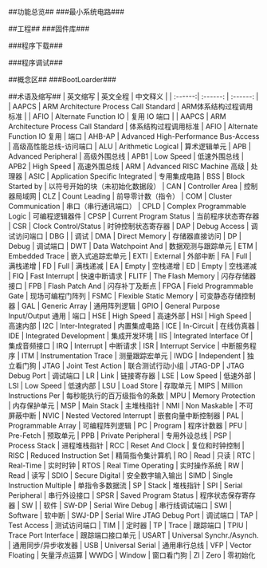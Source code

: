 ##功能总览##
###最小系统电路###

##工程##
###固件库###

###程序下载###

###程序调试###

##概念区##
###BootLoarder###


##术语及缩写##
| 英文缩写 | 英文全程 | 中文释义 |
| :------:| :------: | :------: |
| AAPCS | ARM Architecture Process Call Standard | ARM体系结构过程调用标准 |
| AFIO | Alternate Function IO | 复用 IO 端口 |
| AAPCS | ARM Architecture Process Call Standard | 体系结构过程调用标准
| AFIO | Alternate Function IO 复用 | 端口
| AHB-AP | Advanced High-Performance Bus-Access | 高级高性能总线-访问端口
| ALU | Arithmetic Logical | 算术逻辑单元
| APB |  Advanced Peripheral | 高级外围总线
| APB1 |  Low Speed | 低速外围总线
| APB2 |  High Speed | 高速外围总线
| ARM | Advanced RISC Machine 高级 | 处理器
| ASIC |  Application Specific Integrated | 专用集成电路
| BSS | Block Started by | 以符号开始的块（未初始化数据段）
| CAN | Controller Area | 控制器局域网
| CLZ | Count Leading | 前导零计数（指令）
| COM |  Cluster Communication | 串口（串行通讯端口）
| CPLD |  Complex Programmable Logic | 可编程逻辑器件
| CPSP | Current Program Status | 当前程序状态寄存器
| CSR | Clock Control/Status | 时钟控制状态寄存器
| DAP |  Debug Access | 调试访问端口
| DBG |  | 调试
| DMA | Direct Memory | 存储器直接访问
| DP | Debug | 调试端口
| DWT |  Data Watchpoint And | 数据观测与跟踪单元
| ETM | Embedded Trace | 嵌入式追踪宏单元
| EXTI |  External | 外部中断
| FA | Full | 满栈递增
| FD | Full | 满栈递减
| EA | Empty | 空栈递增
| ED | Empty | 空栈递减
| FIQ | Fast Interrupt | 快速中断请求
| FLITF | The Flash Memory | 闪存存储器接口
| FPB | Flash Patch And | 闪存补丁及断点
| FPGA |  Field Programmable Gate | 现场可编程门阵列
| FSMC |  Flexible Static Memory | 可变静态存储控制器
| GAL |  Generic Array | 通用阵列逻辑
| GPIO | General Purpose Input/Output 通用 | 端口
| HSE | High Speed | 高速外部
| HSI |  High Speed | 高速内部
| I2C | Inter-Integrated | 内置集成电路
| ICE | In-Circuit | 在线仿真器
| IDE | Integrated Development | 集成开发环境
| IIS | Integrated Interface Of | 集成音频接口
| IRQ | Interrupt | 中断请求
| ISR | Interrupt Service | 中断服务程序
| ITM |  Instrumentation Trace | 测量跟踪宏单元
| IWDG |  Independent | 独立看门狗
| JTAG | Joint Test Action | 联合测试行动小组
| JTAG-DP | JTAG Debug Port | 调试端口
| LR | Link | 链接寄存器
| LSE |  Low Speed | 低速外部
| LSI |  Low Speed | 低速内部
| LSU |  Load Store | 存取单元
| MIPS |  Million Instructions Per | 每秒能执行的百万级指令的条数
| MPU |  Memory Protection | 内存保护单元
| MSP |  Main Stack | 主堆栈指针
| NMI |  Non Maskable | 不可屏蔽中断
| NVIC |  Nested Vectored Interrupt | 嵌套向量中断控制器
| PAL |  Programmable Array | 可编程阵列逻辑
| PC | Program | 程序计数器
| PFU |  Pre-Fetch | 预取单元
| PPB | Private Peripheral | 专用外设总线
| PSP | Process Stack | 进程堆栈指针
| RCC | Reset And Clock | 复位和时钟控制
| RISC | Reduced Instruction Set | 精简指令集计算机
| RO |  Read | 只读
| RTC |  Real-Time | 实时时钟
| RTOS | Real Time Operating | 实时操作系统
| RW |  Read | 读写
| SDIO |  Secure Digital | 安全数字输入输出
| SIMD | Single Instruction Multiple | 单指令多数据流
| SP | Stack | 堆栈指针
| SPI | Serial Peripheral | 串行外设接口
| SPSR | Saved Program Status | 程序状态保存寄存器
| SW |  | 软件
| SW-DP |  Serial Wire Debug | 串行线调试端口
| SWI | Software | 软中断
| SWJ-DP |  Serial Wire JTAG Debug Port | 调试端口
| TAP | Test Access | 测试访问端口
| TIM |  | 定时器
| TP |  Trace | 跟踪端口
| TPIU | Trace Port Interface | 跟踪端口接口单元
| USART |  Universal Synchr./Asynch. | 通用同步/异步收发器
| USB |  Universal Serial | 通用串行总线
| VFP | Vector Floating | 矢量浮点运算
| WWDG | Window | 窗口看门狗
| ZI |  Zero | 零初始化